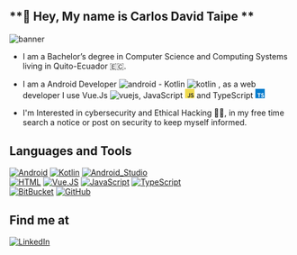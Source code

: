 ## **👋 Hey, My name is Carlos David Taipe **

<img align="center" alt="banner" src="baner_two.jpg" />

* I am a Bachelor’s degree in Computer Science and Computing Systems living in Quito-Ecuador 🇪🇨.
* I am a Android Developer <img src="https://www.vectorlogo.zone/logos/android/android-icon.svg" alt="android" width="17" height="17"/> - Kotlin <img src="https://www.vectorlogo.zone/logos/kotlinlang/kotlinlang-icon.svg" alt="kotlin" width="15" height="15"/> , as a web developer I use Vue.Js <img src="https://www.vectorlogo.zone/logos/vuejs/vuejs-icon.svg" alt="vuejs" width="17" height="17"/>, JavaScript <img src="https://raw.githubusercontent.com/devicons/devicon/master/icons/javascript/javascript-original.svg" alt="javascript" width="17" height="17"/> and TypeScript <img src="https://raw.githubusercontent.com/devicons/devicon/master/icons/typescript/typescript-original.svg" alt="typescript" width="17" height="17"/> 

* I'm Interested in cybersecurity and Ethical Hacking 🕵️‍♂️, in my free time search a notice or post on security to keep myself informed.

## **Languages and Tools**
<!--
![Python](https://img.shields.io/badge/-Python-3776AB?style=for-the-badge&logo=python&logoColor=white)
-->
[![Android](https://img.shields.io/badge/Android-3DDC84?style=for-the-badge&logo=android&logoColor=white&labelColor=101010)]()
[![Kotlin](https://img.shields.io/badge/Kotlin-0095D5?style=for-the-badge&logo=kotlin&logoColor=white&labelColor=101010)]()
[![Android_Studio](https://img.shields.io/badge/Android_Studio-3DDC84?style=for-the-badge&logo=android-studio&logoColor=white&labelColor=101010)]()
</br>
[![HTML](https://img.shields.io/badge/-HTML-E34F26?style=for-the-badge&logo=HTML5&logoColor=white&labelColor=101010)]()
[![Vue,JS](https://img.shields.io/badge/-Vue.JS-4FC08D?style=for-the-badge&logo=vue.js&logoColor=white&labelColor=101010)]()
[![JavaScript](https://img.shields.io/badge/JavaScript-F7DF1E.svg?style=for-the-badge&logo=JavaScript&logoColor=white&labelColor=101010)]()
[![TypeScript](https://img.shields.io/badge/-TypeScript-3178C6?style=for-the-badge&logo=typescript&logoColor=white&labelColor=101010)]()
</br>
[![BitBucket](https://img.shields.io/badge/-BitBucket-0052CC?style=for-the-badge&logo=bitbucket&logoColor=white&labelColor=101010)]()
[![GitHub](https://img.shields.io/badge/-GitHub-181717?style=for-the-badge&logo=github&logoColor=white&labelColor=101010)]()


## Find me at
[![LinkedIn](https://img.shields.io/badge/LinkedIn-0077B5?style=for-the-badge&logo=linkedin&logoColor=white&labelColor=101010)](https://linkedin.com/in/CarlosTaipe9025)
